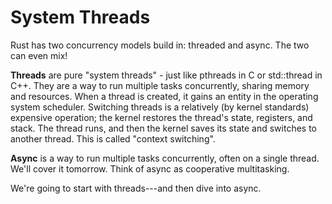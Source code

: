 # System Threads

Rust has two concurrency models build in: threaded and async. The two can even mix!

**Threads** are pure "system threads" - just like pthreads in C or std::thread in C++. They are a way to run multiple tasks concurrently, sharing memory and resources. When a thread is created, it gains an entity in the operating system scheduler. Switching threads is a relatively (by kernel standards) expensive operation; the kernel restores the thread's state, registers, and stack. The thread runs, and then the kernel saves its state and switches to another thread. This is called "context switching".

**Async** is a way to run multiple tasks concurrently, often on a single thread. We'll cover it tomorrow. Think of async as cooperative multitasking.

We're going to start with threads---and then dive into async.